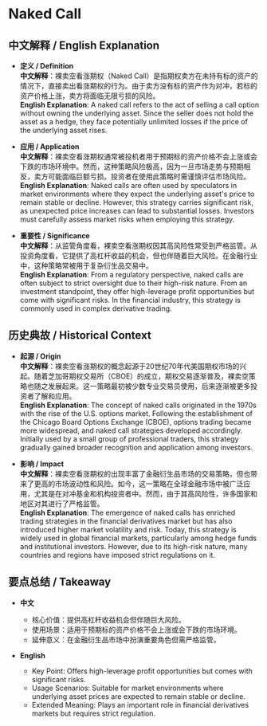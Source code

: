 # Naked Call

## 中文解释 / English Explanation

* **定义 / Definition**  
  **中文解释**：裸卖空看涨期权（Naked Call）是指期权卖方在未持有标的资产的情况下，直接卖出看涨期权的行为。由于卖方没有标的资产作为对冲，若标的资产价格上涨，卖方将面临无限亏损的风险。  
  **English Explanation**: A naked call refers to the act of selling a call option without owning the underlying asset. Since the seller does not hold the asset as a hedge, they face potentially unlimited losses if the price of the underlying asset rises.

* **应用 / Application**  
  **中文解释**：裸卖空看涨期权通常被投机者用于预期标的资产价格不会上涨或会下跌的市场环境中。然而，这种策略风险极高，因为一旦市场走势与预期相反，卖方可能面临巨额亏损。投资者在使用此策略时需谨慎评估市场风险。  
  **English Explanation**: Naked calls are often used by speculators in market environments where they expect the underlying asset's price to remain stable or decline. However, this strategy carries significant risk, as unexpected price increases can lead to substantial losses. Investors must carefully assess market risks when employing this strategy.

* **重要性 / Significance**  
  **中文解释**：从监管角度看，裸卖空看涨期权因其高风险性常受到严格监管。从投资角度看，它提供了高杠杆收益的机会，但也伴随着巨大风险。在金融行业中，这种策略常被用于复杂衍生品交易中。  
  **English Explanation**: From a regulatory perspective, naked calls are often subject to strict oversight due to their high-risk nature. From an investment standpoint, they offer high-leverage profit opportunities but come with significant risks. In the financial industry, this strategy is commonly used in complex derivative trading.

## 历史典故 / Historical Context

* **起源 / Origin**  
  **中文解释**：裸卖空看涨期权的概念起源于20世纪70年代美国期权市场的兴起。随着芝加哥期权交易所（CBOE）的成立，期权交易逐渐普及，裸卖空策略也随之发展起来。这一策略最初被少数专业交易员使用，后来逐渐被更多投资者了解和应用。  
  **English Explanation**: The concept of naked calls originated in the 1970s with the rise of the U.S. options market. Following the establishment of the Chicago Board Options Exchange (CBOE), options trading became more widespread, and naked call strategies developed accordingly. Initially used by a small group of professional traders, this strategy gradually gained broader recognition and application among investors.

* **影响 / Impact**  
  **中文解释**：裸卖空看涨期权的出现丰富了金融衍生品市场的交易策略，但也带来了更高的市场波动性和风险。如今，这一策略在全球金融市场中被广泛应用，尤其是在对冲基金和机构投资者中。然而，由于其高风险性，许多国家和地区对其进行了严格监管。  
  **English Explanation**: The emergence of naked calls has enriched trading strategies in the financial derivatives market but has also introduced higher market volatility and risk. Today, this strategy is widely used in global financial markets, particularly among hedge funds and institutional investors. However, due to its high-risk nature, many countries and regions have imposed strict regulations on it.

## 要点总结 / Takeaway

* **中文**  
  - 核心价值：提供高杠杆收益机会但伴随巨大风险。
  - 使用场景：适用于预期标的资产价格不会上涨或会下跌的市场环境。
  - 延伸意义：在金融衍生品市场中扮演重要角色但需严格监管。

* **English**  
  - Key Point: Offers high-leverage profit opportunities but comes with significant risks.
  - Usage Scenarios: Suitable for market environments where underlying asset prices are expected to remain stable or decline.
  - Extended Meaning: Plays an important role in financial derivatives markets but requires strict regulation.
